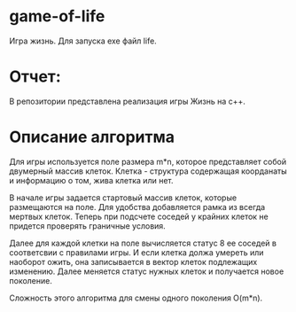 # game-of-life

Игра жизнь.
Для запуска exe файл life.

# Отчет: 
В репозитории представлена реализация игры Жизнь на с++.

# Описание алгоритма
Для игры используется поле размера m*n, которое представляет собой двумерный массив клеток. Клетка - структура содержащая коорданаты и информацию о том, жива клетка или нет.

В начале игры задается стартовый массив клеток, которые размещаются на поле. Для удобства добавляется рамка из всегда мертвых клеток. Теперь при подсчете соседей у крайних клеток не придется проверять граничные условия.

Далее для каждой клетки на поле вычисляется статус 8 ее соседей в соответсвии с правилами игры. И если клетка должа умереть или наоборот ожить, она записывается в вектор клеток подлежащих изменению. Далее меняется статус нужных клеток и получается новое поколение. 

Сложность этого алгоритма для смены одного поколения O(m*n).
